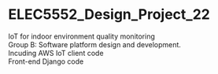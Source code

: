 ELEC5552_Design_Project_22
===
IoT for indoor environment quality monitoring<br>
Group B: Software platform design and development.<br>
Incuding AWS IoT client code<br>
Front-end Django code<br>
